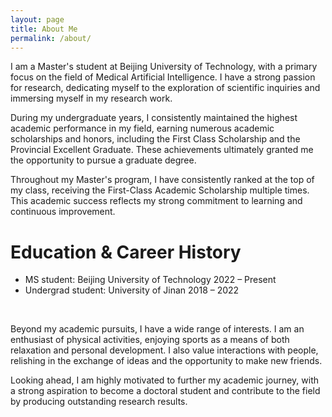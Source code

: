 ```yaml
---
layout: page
title: About Me
permalink: /about/
---
```

<!-- I am a senior economist at the Federal Reserve Board. I also work as an adjunct professor at the University of Maryland in the Robert H. Smith School of Business where I have taught classes on Text Mining and Financial Analytics. Previously, from 2018-2022, I was a financial economist at the Federal Deposit Insurance Corporate (FDIC) where I conducted banking research and developed models to support FDIC operations. In July 2018, I finished my PhD in Economics from the Universitat Pompeu Fabra and Barcelona School of Economics. I started my academic career in mathematics, with a Bachelor's degree in Applied Mathematics from University of California, Berkeley. During my PhD, I spent time working alongside other central banks through an 8 month visit in Germany at the Deutsche Bundesbank and research projects with the Banco de la Rep&uacute;blica of Colombia. Previously, I did internships in the credit department of Moody's Analytics and in various investment funds. Outside of economics and finance, I like learning about natural language processing, innovations in machine learning, Brazilian Jiu Jitsu, and improv comedy.    -->
I am a Master's student at Beijing University of Technology, with a primary focus on the field of Medical Artificial Intelligence. I have a strong passion for research, dedicating myself to the exploration of scientific inquiries and immersing myself in my research work.

During my undergraduate years, I consistently maintained the highest academic performance in my field, earning numerous academic scholarships and honors, including the First Class Scholarship and the Provincial Excellent Graduate. These achievements ultimately granted me the opportunity to pursue a graduate degree.

Throughout my Master's program, I have consistently ranked at the top of my class, receiving the First-Class Academic Scholarship multiple times. This academic success reflects my strong commitment to learning and continuous improvement.

<h1>Education & Career History</h1>    
<ul>
    <li>MS student: Beijing University of Technology  2022 – Present</li>
    <li>Undergrad student: University of Jinan 2018 – 2022</li>
</ul>
<br>

Beyond my academic pursuits, I have a wide range of interests. I am an enthusiast of physical activities, enjoying sports as a means of both relaxation and personal development. I also value interactions with people, relishing in the exchange of ideas and the opportunity to make new friends.

Looking ahead, I am highly motivated to further my academic journey, with a strong aspiration to become a doctoral student and contribute to the field by producing outstanding research results.


<!-- <br>
Download my <a href="https://www.dropbox.com/s/wa3agifqoxwd77u/soto-cv.pdf?dl=0" download="Soto, Paul- CV">CV</a><br>
<br> -->
